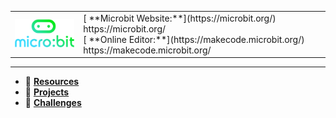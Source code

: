 <table>
<tr>
  <td>
  <a href="https://microbit.org/">
  <img src="https://raw.githubusercontent.com/gdincu/MicroBit/master/Resources/microbit-logo-stacked.png" alt="drawing" width="200"/>
  </a> 
  </td>
    
  <td>
  [ **Microbit Website:**](https://microbit.org/) https://microbit.org/
  <br>
  [ **Online Editor:**](https://makecode.microbit.org/) https://makecode.microbit.org/ 
  </td> 
</tr>
</table>

<hr>

* :open_file_folder: [ **Resources** ](https://github.com/gdincu/MicroBit/tree/master/Resources)
* :open_file_folder: [ **Projects** ](https://github.com/gdincu/MicroBit/tree/master/Projects)
* :open_file_folder: [ **Challenges** ](https://github.com/gdincu/MicroBit/tree/master/Challenges)
